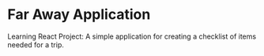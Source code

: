 # Far Away Application

Learning React Project: A simple application for creating a checklist of items needed for a trip.

